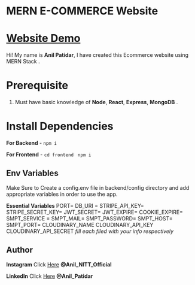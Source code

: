 # MERN E-COMMERCE Website
<h1><a href="https://ecommerce-mern-stack.netlify.app/">Website Demo</a></h1>

Hi! My name is **Anil Patidar**, I have created this Ecommerce website using MERN Stack .

# Prerequisite

1.  Must have basic knowledge of **Node**, **React**, **Express**, **MongoDB** .

# Install Dependencies

**For Backend** - `npm i`

**For Frontend** - `cd frontend` ` npm i`

## Env Variables

Make Sure to Create a config.env file in backend/config directory and add appropriate variables in order to use the app.

**Essential Variables**
PORT=
DB_URI =
STRIPE_API_KEY=
STRIPE_SECRET_KEY=
JWT_SECRET=
JWT_EXPIRE=
COOKIE_EXPIRE=
SMPT_SERVICE =
SMPT_MAIL=
SMPT_PASSWORD=
SMPT_HOST=
SMPT_PORT=
CLOUDINARY_NAME
CLOUDINARY_API_KEY
CLOUDINARY_API_SECRET
_fill each filed with your info respectively_

## Author

**Instagram** Click [Here](https://www.instagram.com/anil_NITT_OFFICIAl) **@Anil_NITT_Official**

**LinkedIn** Click [Here](https://www.linkedin.com/in/anil-patidar) **@Anil_Patidar**
